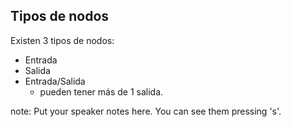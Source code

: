 ## Tipos de nodos

Existen 3 tipos de nodos:

*   Entrada
*   Salida
*   Entrada/Salida
    *   pueden tener más de 1 salida.

note:
Put your speaker notes here.
You can see them pressing 's'.

